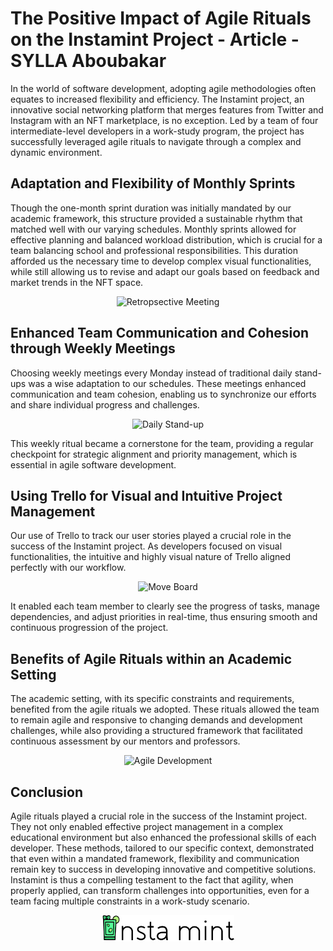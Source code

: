 # The Positive Impact of Agile Rituals on the Instamint Project - Article - SYLLA Aboubakar

In the world of software development, adopting agile methodologies often equates to increased flexibility and efficiency. The Instamint project, an innovative social networking platform that merges features from Twitter and Instagram with an NFT marketplace, is no exception. Led by a team of four intermediate-level developers in a work-study program, the project has successfully leveraged agile rituals to navigate through a complex and dynamic environment.

## Adaptation and Flexibility of Monthly Sprints

Though the one-month sprint duration was initially mandated by our academic framework, this structure provided a sustainable rhythm that matched well with our varying schedules. Monthly sprints allowed for effective planning and balanced workload distribution, which is crucial for a team balancing school and professional responsibilities. This duration afforded us the necessary time to develop complex visual functionalities, while still allowing us to revise and adapt our goals based on feedback and market trends in the NFT space.

<figure style="text-align: center;">
    <img src="https://reetro.io/images/how_reetro_works.gif"
         alt="Retropsective Meeting"
         style="width: 50%; object-fit: contain;">
</figure>

## Enhanced Team Communication and Cohesion through Weekly Meetings

Choosing weekly meetings every Monday instead of traditional daily stand-ups was a wise adaptation to our schedules. These meetings enhanced communication and team cohesion, enabling us to synchronize our efforts and share individual progress and challenges.

<figure style="text-align: center;">
    <img src="https://chisellabs.com/blog/wp-content/uploads/2022/03/14.png"
         alt="Daily Stand-up"
         style="width: 50%; object-fit: contain;">
</figure>

This weekly ritual became a cornerstone for the team, providing a regular checkpoint for strategic alignment and priority management, which is essential in agile software development.

## Using Trello for Visual and Intuitive Project Management

Our use of Trello to track our user stories played a crucial role in the success of the Instamint project. As developers focused on visual functionalities, the intuitive and highly visual nature of Trello aligned perfectly with our workflow.

<figure style="text-align: center;">
    <img src="https://reetro.io/images/move-card.gif"
         alt="Move Board"
         style="width: 50%; object-fit: contain;">
</figure>

It enabled each team member to clearly see the progress of tasks, manage dependencies, and adjust priorities in real-time, thus ensuring smooth and continuous progression of the project.

## Benefits of Agile Rituals within an Academic Setting

The academic setting, with its specific constraints and requirements, benefited from the agile rituals we adopted. These rituals allowed the team to remain agile and responsive to changing demands and development challenges, while also providing a structured framework that facilitated continuous assessment by our mentors and professors.

<figure style="text-align: center;">
    <img src="https://cdn.dribbble.com/users/464600/screenshots/3009142/agile.gif"
         alt="Agile Development"
         style="width: 50%; object-fit: contain;">
</figure>

## Conclusion

Agile rituals played a crucial role in the success of the Instamint project. They not only enabled effective project management in a complex educational environment but also enhanced the professional skills of each developer. These methods, tailored to our specific context, demonstrated that even within a mandated framework, flexibility and communication remain key to success in developing innovative and competitive solutions. Instamint is thus a compelling testament to the fact that agility, when properly applied, can transform challenges into opportunities, even for a team facing multiple constraints in a work-study scenario.

<figure style="text-align: center;">
    <img src="../public/images/Instamint.png"
         alt="Instamint Logo"
         style="width: 50%; object-fit: contain;">
</figure>
